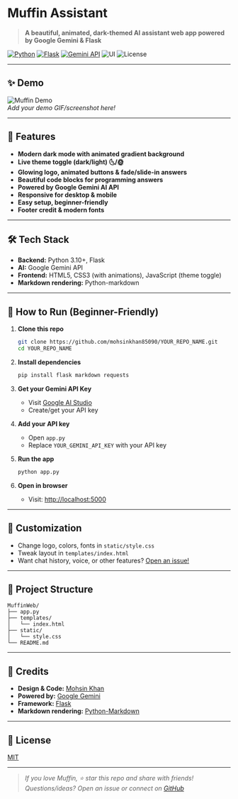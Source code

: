 #  Muffin Assistant  
> **A beautiful, animated, dark-themed AI assistant web app powered by Google Gemini & Flask**  

[![Python](https://img.shields.io/badge/Python-3.10%2B-blue?logo=python&logoColor=white)](https://www.python.org/)
[![Flask](https://img.shields.io/badge/Flask-%F0%9F%92%97-lightblue?logo=flask)](https://flask.palletsprojects.com/)
[![Gemini API](https://img.shields.io/badge/Gemini%20API-Google-yellow?logo=google)](https://ai.google.dev/)
![UI](https://img.shields.io/badge/UI-Animated%20Dark%20Theme-purple?logo=webcomponents.org)
![License](https://img.shields.io/badge/License-MIT-green?logo=github)

---

## ✨ Demo

![Muffin Demo](demo.gif)  
*Add your demo GIF/screenshot here!*

---

## 🚀 Features

- **Modern dark mode with animated gradient background**
- **Live theme toggle (dark/light) 🌜/🌞**
- **Glowing logo, animated buttons & fade/slide-in answers**
- **Beautiful code blocks for programming answers**
- **Powered by Google Gemini AI API**
- **Responsive for desktop & mobile**
- **Easy setup, beginner-friendly**
- **Footer credit & modern fonts**

---

## 🛠️ Tech Stack

- **Backend:** Python 3.10+, Flask
- **AI:** Google Gemini API
- **Frontend:** HTML5, CSS3 (with animations), JavaScript (theme toggle)
- **Markdown rendering:** Python-markdown

---

## 🐣 How to Run (Beginner-Friendly)

1. **Clone this repo**
   ```bash
   git clone https://github.com/mohsinkhan85090/YOUR_REPO_NAME.git
   cd YOUR_REPO_NAME
   ```

2. **Install dependencies**
   ```bash
   pip install flask markdown requests
   ```

3. **Get your Gemini API Key**  
   - Visit [Google AI Studio](https://ai.google.dev/)  
   - Create/get your API key

4. **Add your API key**  
   - Open `app.py`  
   - Replace `YOUR_GEMINI_API_KEY` with your API key

5. **Run the app**
   ```bash
   python app.py
   ```

6. **Open in browser**  
   - Visit: [http://localhost:5000](http://localhost:5000)

---

## 🎨 Customization

- Change logo, colors, fonts in `static/style.css`  
- Tweak layout in `templates/index.html`
- Want chat history, voice, or other features? [Open an issue!](https://github.com/mohsinkhan85090/YOUR_REPO_NAME/issues)

---

## 📂 Project Structure

```
MuffinWeb/
├── app.py
├── templates/
│   └── index.html
├── static/
│   └── style.css
└── README.md
```

---

## 🌈 Credits

- **Design & Code:** [Mohsin Khan](https://github.com/mohsinkhan85090)
- **Powered by:** [Google Gemini](https://ai.google.dev/)
- **Framework:** [Flask](https://flask.palletsprojects.com/)
- **Markdown rendering:** [Python-Markdown](https://python-markdown.github.io/)

---

## 📜 License

[MIT](LICENSE)

---

> _If you love Muffin, ⭐️ star this repo and share with friends!_  
> _Questions/ideas? Open an issue or connect on [GitHub](https://github.com/mohsinkhan85090)_
